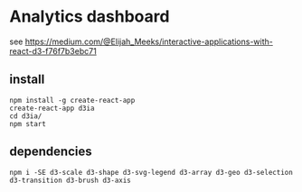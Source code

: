 # Analytics dashboard

see https://medium.com/@Elijah_Meeks/interactive-applications-with-react-d3-f76f7b3ebc71



## install 


```
npm install -g create-react-app
create-react-app d3ia
cd d3ia/
npm start
```

## dependencies

```
npm i -SE d3-scale d3-shape d3-svg-legend d3-array d3-geo d3-selection d3-transition d3-brush d3-axis	
```
